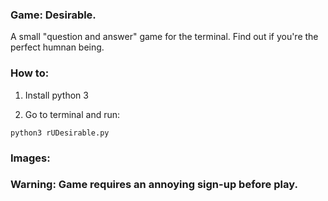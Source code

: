### Game: Desirable.
A small "question and answer" game for the terminal. Find out if you're the perfect humnan being.

### How to: 
1. Install python 3

2. Go to terminal and run:

```
python3 rUDesirable.py
```

### Images:



### Warning: Game requires an annoying sign-up before play.
